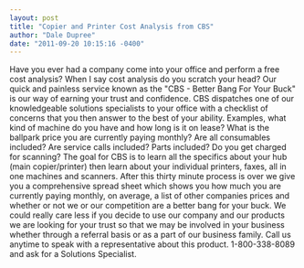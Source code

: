 ```yaml
---
layout: post
title: "Copier and Printer Cost Analysis from CBS"
author: "Dale Dupree"
date: "2011-09-20 10:15:16 -0400"
---
```


Have you ever had a company come into your office and perform a free cost analysis? When I say cost analysis do you scratch your head? Our quick and painless service known as the "CBS - Better Bang For Your Buck" is our way of earning your trust and confidence. CBS dispatches one of our knowledgeable solutions specialists to your office with a checklist of concerns that you then answer to the best of your ability. Examples, what kind of machine do you have and how long is it on lease? What is the ballpark price you are currently paying monthly? Are all consumables included? Are service calls included? Parts included? Do you get charged for scanning? The goal for CBS is to learn all the specifics about your hub (main copier/printer) then learn about your individual printers, faxes, all in one machines and scanners. After this thirty minute process is over we give you a comprehensive spread sheet which shows you how much you are currently paying monthly, on average, a list of other companies prices and whether or not we or our competition are a better bang for your buck. We could really care less if you decide to use our company and our products we are looking for your trust so that we may be involved in your business whether through a referral basis or as a part of our business family. Call us anytime to speak with a representative about this product. 1-800-338-8089 and ask for a Solutions Specialist.
